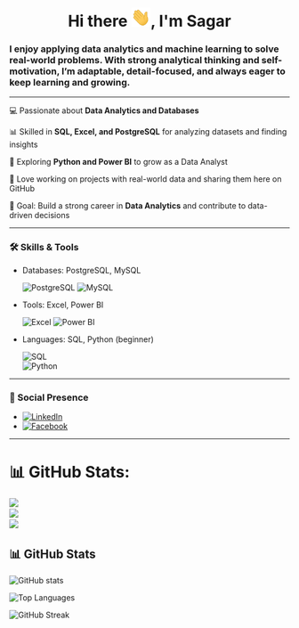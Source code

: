 <h1 align="center"> Hi there <img src="Image/Waving Hand.gif" width="35px" />, I'm Sagar </h1>

### I enjoy applying data analytics and machine learning to solve real-world problems. With strong analytical thinking and self-motivation, I’m adaptable, detail-focused, and always eager to keep learning and growing. 

---

💻 Passionate about **Data Analytics and Databases**  

📊 Skilled in **SQL, Excel, and PostgreSQL** for analyzing datasets and finding insights 

🚀 Exploring **Python and Power BI** to grow as a Data Analyst  

📂 Love working on projects with real-world data and sharing them here on GitHub  

🎯 Goal: Build a strong career in **Data Analytics** and contribute to data-driven decisions  

---

### 🛠️ Skills & Tools  
- Databases: PostgreSQL, MySQL
  
  ![PostgreSQL](https://img.shields.io/badge/PostgreSQL-316192?style=for-the-badge&logo=postgresql&logoColor=white)
  ![MySQL](https://img.shields.io/badge/MySQL-005C84?style=for-the-badge&logo=mysql&logoColor=white)

- Tools: Excel, Power BI

  ![Excel](https://img.shields.io/badge/Excel-217346?style=for-the-badge&logo=microsoft-excel&logoColor=white) 
  ![Power BI](https://img.shields.io/badge/Power%20BI-F2C811?style=for-the-badge&logo=powerbi&logoColor=black)  

- Languages: SQL, Python (beginner)  

  ![SQL](https://img.shields.io/badge/SQL-336791?style=for-the-badge&logo=postgresql&logoColor=white)  
  ![Python](https://img.shields.io/badge/Python-3776AB?style=for-the-badge&logo=python&logoColor=white)  

---

### 🚀 Social Presence  
- [![LinkedIn](https://img.shields.io/badge/LinkedIn-0077B5?style=for-the-badge&logo=linkedin&logoColor=white)](https://www.linkedin.com/in/sagar-kumar-mandle-7086ba366/)  
- [![Facebook](https://img.shields.io/badge/Facebook-1877F2?style=for-the-badge&logo=facebook&logoColor=white)](https://www.facebook.com/sagarkumar.mandle.357)

---

# 📊 GitHub Stats:
![](https://github-readme-stats.vercel.app/api?username=Sagar-Kumar-Mandle&theme=dark&hide_border=false&include_all_commits=false&count_private=false)<br/>
![](https://github-readme-streak-stats.herokuapp.com/?user=Sagar-Kumar-Mandle&theme=dark&hide_border=false)<br/>
![](https://github-readme-stats.vercel.app/api/top-langs/?username=Sagar-Kumar-Mandle&theme=dark&hide_border=false&include_all_commits=false&count_private=false&layout=compact)

## 📊 GitHub Stats
![GitHub stats](https://github-readme-stats.vercel.app/api?username=sagar-mandle&show_icons=true&theme=radical)

![Top Languages](https://github-readme-stats.vercel.app/api/top-langs/?username=sagar-mandle&layout=compact&theme=radical)

![GitHub Streak](https://streak-stats.demolab.com?user=sagar-mandle&theme=radical&hide_border=true)

